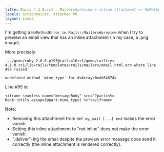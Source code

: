 ```yaml
---
title: Rails 4.1.0.rc1 - Mailers#preview + inline attachment => NoMethodError
labels: actionmailer, attached PR
layout: issue
---
```


I'm getting a `NoMethodError in Rails::Mailers#preview` when I try to preview an email view that has an inline attachment (in my case, a .png image).

More precisely:

```
.../gems/ruby-2.0.0-p195@rails410rc1/gems/railties-4.1.0.rc1/lib/rails/templates/rails/mailers/email.html.erb where line #95 raised:

undefined method `mime_type' for #<Array:0xdd84674>
```

Line #95 is:

```
<iframe seamless name="messageBody" src="?part=<%= Rack::Utils.escape(@part.mime_type) %>"></iframe>
```

Note:
- Removing this attachment from `def my_mail [...] end` makes the error vanish.
- Setting this inline attachment to "not inline" does not make the error vanish.
- ".deliver"-ing the email despite the preview error message does send it correctly (the inline attachment is rendered correctly).

